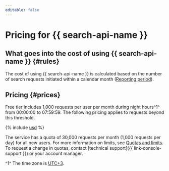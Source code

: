 ```yaml
---
editable: false
---
```


# Pricing for {{ search-api-name }}

## What goes into the cost of using {{ search-api-name }} {#rules}

The cost of using {{ search-api-name }} is calculated based on the number of search requests initiated within a calendar month ([Reporting period](../billing/concepts/reporting-period.md)).

## Pricing {#prices}

Free tier includes 1,000 requests per user per month during night hours^1^ from 00:00:00 to 07:59:59. The following pricing applies to requests beyond this threshold.




{% include [usd](../_pricing/search-api/usd.md) %}


The service has a quota of 30,000 requests per month (1,000 requests per day) for all new users. For more information on limits, see [Quotas and limits](concepts/limits.md). To request a change in quotas, contact [technical support]({{ link-console-support }}) or your account manager.

^1^ The time zone is [UTC+3](https://en.wikipedia.org/wiki/UTC%2B03:00).